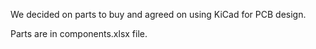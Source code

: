 We decided on parts to buy and agreed on using KiCad for PCB design.

Parts are in components.xlsx file.
